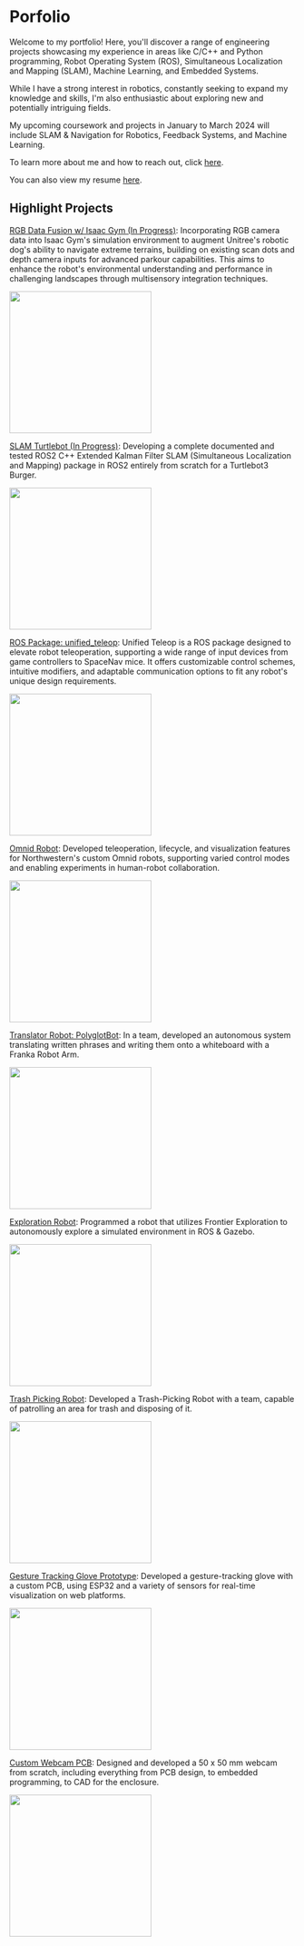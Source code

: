 # Porfolio
Welcome to my portfolio! Here, you'll discover a range of engineering projects showcasing my experience in areas like C/C++ and Python programming, Robot Operating System (ROS), Simultaneous Localization and Mapping (SLAM), Machine Learning, and Embedded Systems.

While I have a strong interest in robotics, constantly seeking to expand my knowledge and skills, I'm also enthusiastic about exploring new and potentially intriguing fields.

My upcoming coursework and projects in January to March 2024 will include SLAM & Navigation for Robotics, Feedback Systems, and Machine Learning.

To learn more about me and how to reach out, click [here](./about_me.md).

You can also view my resume [here](./Damien_Koh_Resume_042024.pdf).

<!-- To view my entire collection of projects, click [here](./all_projects.md). ADD THIS WHEN DONE-->

## Highlight Projects

[RGB Data Fusion w/ Isaac Gym (In Progress)](./rgb_isaac_gym.md): Incorporating RGB camera data into Isaac Gym's simulation environment to augment Unitree's robotic dog's ability to navigate extreme terrains, building on existing scan dots and depth camera inputs for advanced parkour capabilities. This aims to enhance the robot's environmental understanding and performance in challenging landscapes through multisensory integration techniques.

<img src="https://github.com/dkoh555/dkoh555.github.io/assets/107823507/4ee89254-f74c-4d8d-bf30-9301b15ff50f" height="250">

[SLAM Turtlebot (In Progress)](./slam_turtlebot.md): Developing a complete documented and tested ROS2 C++ Extended Kalman Filter SLAM (Simultaneous Localization and Mapping) package in ROS2 entirely from scratch for a Turtlebot3 Burger.

<img src="https://github.com/dkoh555/dkoh555.github.io/assets/107823507/f3134992-d5fb-4053-86e8-ca44db936b43" height="250">

[ROS Package: unified_teleop](./unified_teleop.md): Unified Teleop is a ROS package designed to elevate robot teleoperation, supporting a wide range of input devices from game controllers to SpaceNav mice. It offers customizable control schemes, intuitive modifiers, and adaptable communication options to fit any robot's unique design requirements.

<img src="https://github.com/dkoh555/dkoh555.github.io/assets/107823507/2757bfbe-121a-49fd-bd30-0d3f5f6c0cd7" height="250">

[Omnid Robot](./omnid_robot.md): Developed teleoperation, lifecycle, and visualization features for Northwestern's custom Omnid robots, supporting varied control modes and enabling experiments in human-robot collaboration.

<img src="https://github.com/dkoh555/dkoh555.github.io/assets/107823507/23654b38-c760-426a-a0ff-4eb13c8ac281" height="250">

[Translator Robot: PolyglotBot](./polyglotbot.md): In a team, developed an autonomous system translating written phrases and writing them onto a whiteboard with a Franka Robot Arm.

<img src="https://github.com/dkoh555/dkoh555.github.io/assets/107823507/816b980b-b258-467c-924a-22b9e9e9e584" height="250">

[Exploration Robot](./exploration_robot.md): Programmed a robot that utilizes Frontier Exploration to autonomously explore a simulated environment in ROS & Gazebo.

<img src="https://github.com/dkoh555/dkoh555.github.io/assets/107823507/9f44426c-2cb9-405b-9ec9-8b5542ffffde" height="250">

[Trash Picking Robot](./trash_picking_robot.md): Developed a Trash-Picking Robot with a team, capable of patrolling an area for trash and disposing of it.

<img src="https://github.com/dkoh555/dkoh555.github.io/assets/107823507/04b7f2af-b6b2-4a85-ba09-568ea7c8de52" height="250">

[Gesture Tracking Glove Prototype](./gesture_tracking_glove.md): Developed a gesture-tracking glove with a custom PCB, using ESP32 and a variety of sensors for real-time visualization on web platforms.

<img src="https://github.com/dkoh555/dkoh555.github.io/assets/107823507/d0df4512-65c9-4a40-bcbd-4b71b15ff030" height="250">

[Custom Webcam PCB](./custom_webcam.md): Designed and developed a 50 x 50 mm webcam from scratch, including everything from PCB design, to embedded programming, to CAD for the enclosure.

<img src="https://github.com/dkoh555/dkoh555.github.io/assets/107823507/5c4a5bdf-e158-4129-8b2e-3b213bbcc028" height="250">
